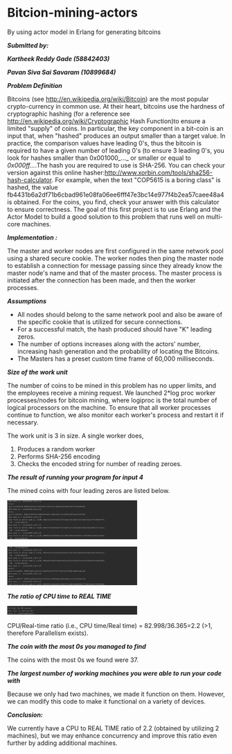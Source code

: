 # Bitcion-mining-actors
By using actor model in Erlang for generating bitcoins

***Submitted by:***

***Kartheek Reddy Gade (58842403)***

***Pavan Siva Sai Savaram (10899684)***

***Problem Definition***

Bitcoins (see http://en.wikipedia.org/wiki/Bitcoin) are the most popular crypto-currency in common use. At their heart, bitcoins use the hardness of cryptographic hashing (for a reference see http://en.wikipedia.org/wiki/Cryptographic Hash Function)to ensure a limited "supply" of coins. In particular, the key component in a bit-coin is an input that, when "hashed" produces an output smaller than a target value. In practice, the comparison values have leading 0's, thus the bitcoin is required to have a given number of leading 0's (to ensure 3 leading 0's, you look for hashes smaller than 0x001000_..._ or smaller or equal to _0x000ff..._.The hash you are required to use is SHA-256. You can check your version against this online hasher:http://www.xorbin.com/tools/sha256-hash-calculator. For example, when the text "COP5615 is a boring class" is hashed, the value fb4431b6a2df71b6cbad961e08fa06ee6fff47e3bc14e977f4b2ea57caee48a4 is obtained. For the coins, you find, check your answer with this calculator to ensure correctness. The goal of this first project is to use Erlang and the Actor Model to build a good solution to this problem that runs well on multi-core machines.

***Implementation :***

The master and worker nodes are first configured in the same network pool using a shared secure cookie. The worker nodes then ping the master node to establish a connection for message passing since they already know the master node's name and that of the master process. The master process is initiated after the connection has been made, and then the worker processes.
  
  ***Assumptions***

* All nodes should belong to the same network pool and also be aware of the specific cookie that is utilized for secure connections.
* For a successful match, the hash produced should have "K" leading zeros. 
* The number of options increases along with the actors' number, increasing hash generation and the probability of locating the Bitcoins. 
* The Masters has a preset custom time frame of 60,000 milliseconds.

***Size of the work unit***

The number of coins to be mined in this problem has no upper limits, and the employees receive a mining request. We launched 2*log proc worker processes/nodes for bitcoin mining, where logiproc is the total number of logical processors on the machine. To ensure that all worker processes continue to function, we also monitor each worker's process and restart it if necessary.

The work unit is 3 in size. A single worker does,

1. Produces a random worker
2. Performs SHA-256 encoding 
3. Checks the encoded string for number of reading zeroes.

***The result of running your program for input 4***

The mined coins with four leading zeros are listed below.

<img
  src="/src/Images/Screenshot from 2022-09-24 11-34-25.png"
  alt="Master Server"
  title="Optional title"
  style="display: inline-block; margin: 0 auto; max-width: 300px">
  
<img
   src="/src/Images/Screenshot from 2022-09-24 11-34-57.png"
  alt="Master Server"
  title="Optional title"
  style="display: inline-block; margin: 0 auto; max-width: 300px">


***The ratio of CPU time to REAL TIME***

<img
  src="/src/Images/Screenshot from 2022-09-24 11-35-55.png"
  alt="Master Server"
  title="Optional title"
  style="display: inline-block; margin: 0 auto; max-width: 300px">

CPU/Real-time ratio (i.e., CPU time/Real time) = 82.998/36.365=2.2 (\>1, therefore Parallelism exists).

***The coin with the most 0s you managed to find***

The coins with the most 0s we found were 37.

***The largest number of working machines you were able to run your code with***

Because we only had two machines, we made it function on them. However, we can modify this code to make it functional on a variety of devices.

***Conclusion:***

We currently have a CPU to REAL TIME ratio of 2.2 (obtained by utilizing 2 machines),  but we may enhance concurrency and improve this ratio even further by adding additional machines.

   

